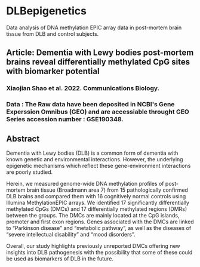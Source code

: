 # DLBepigenetics
Data analysis of DNA methylation EPIC array data in post-mortem brain tissue from DLB and control subjects.

## Article: Dementia with Lewy bodies post-mortem brains reveal differentially methylated CpG sites with biomarker potential

### Xiaojian Shao et al. 2022. Communications Biology.

### Data : The Raw data have been deposited in NCBI's Gene Experssion Omnibus (GEO) and are accessiable throught GEO Series accession number : GSE190348.

## Abstract  

Dementia with Lewy bodies (DLB) is a common form of dementia with known genetic and environmental interactions. However, the underlying epigenetic mechanisms which reflect these gene-environment interactions are poorly studied.

Herein, we measured genome-wide DNA methylation profiles of post-mortem brain tissue (Broadmann area 7) from 15 pathologically confirmed DLB brains and compared them with 16 cognitively normal controls using Illumina MethylationEPIC arrays. We identified 17 significantly differentially methylated CpGs (DMCs) and 17 differentially methylated regions (DMRs) between the groups. The DMCs are mainly located at the CpG islands, promoter and first exon regions. Genes associated with the DMCs are linked to “Parkinson disease” and “metabolic pathway”, as well as the diseases of “severe intellectual disability” and “mood disorders”.

Overall, our study highlights previously unreported DMCs offering new insights into DLB pathogenesis with the possibility that some of these could be used as biomarkers of DLB in the future. 

